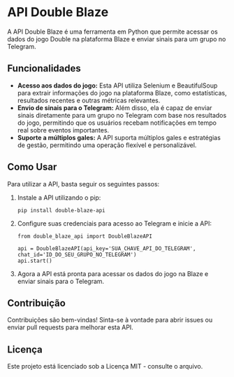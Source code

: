 <h1>API Double Blaze</h1>

<p>A API Double Blaze é uma ferramenta em Python que permite acessar os dados do jogo Double na plataforma Blaze e enviar sinais para um grupo no Telegram.</p>

<h2>Funcionalidades</h2>

<ul>
  <li><strong>Acesso aos dados do jogo:</strong> Esta API utiliza Selenium e BeautifulSoup para extrair informações do jogo na plataforma Blaze, como estatísticas, resultados recentes e outras métricas relevantes.</li>
  
  <li><strong>Envio de sinais para o Telegram:</strong> Além disso, ela é capaz de enviar sinais diretamente para um grupo no Telegram com base nos resultados do jogo, permitindo que os usuários recebam notificações em tempo real sobre eventos importantes.</li>
  
  <li><strong>Suporte a múltiplos gales:</strong> A API suporta múltiplos gales e estratégias de gestão, permitindo uma operação flexível e personalizável.</li>
</ul>

<h2>Como Usar</h2>

<p>Para utilizar a API, basta seguir os seguintes passos:</p>

<ol>
  <li>Instale a API utilizando o pip:</li>
  
  <pre><code>pip install double-blaze-api</code></pre>
  
  <li>Configure suas credenciais para acesso ao Telegram e inicie a API:</li>
  
  <pre><code>from double_blaze_api import DoubleBlazeAPI

api = DoubleBlazeAPI(api_key='SUA_CHAVE_API_DO_TELEGRAM', chat_id='ID_DO_SEU_GRUPO_NO_TELEGRAM')
api.start()</code></pre>
  
  <li>Agora a API está pronta para acessar os dados do jogo na Blaze e enviar sinais para o Telegram.</li>
</ol>

<h2>Contribuição</h2>

<p>Contribuições são bem-vindas! Sinta-se à vontade para abrir issues ou enviar pull requests para melhorar esta API.</p>

<h2>Licença</h2>

<p>Este projeto está licenciado sob a Licença MIT - consulte o arquivo.</p>

